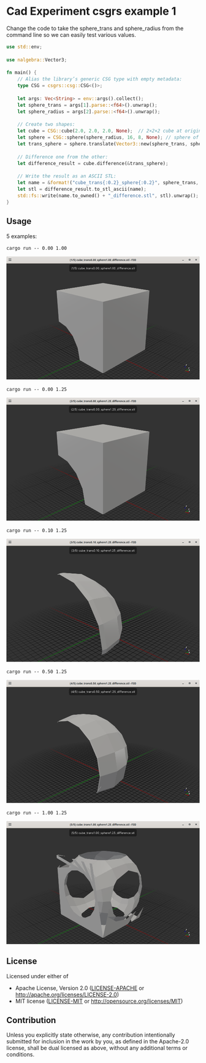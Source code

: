 # Cad Experiment csgrs example 1

Change the code to take the sphere_trans and sphere_radius
from the command line so we can easily test various values.

```rust
use std::env;

use nalgebra::Vector3;

fn main() {
    // Alias the library’s generic CSG type with empty metadata:
    type CSG = csgrs::csg::CSG<()>;

    let args: Vec<String> = env::args().collect();
    let sphere_trans = args[1].parse::<f64>().unwrap();
    let sphere_radius = args[2].parse::<f64>().unwrap();

    // Create two shapes:
    let cube = CSG::cube(2.0, 2.0, 2.0, None);  // 2×2×2 cube at origin, no metadata
    let sphere = CSG::sphere(sphere_radius, 16, 8, None); // sphere of radius=1 at origin, no metadata
    let trans_sphere = sphere.translate(Vector3::new(sphere_trans, sphere_trans, sphere_trans));

    // Difference one from the other:
    let difference_result = cube.difference(&trans_sphere);

    // Write the result as an ASCII STL:
    let name = &format!("cube_trans{:0.2}_sphere{:0.2}", sphere_trans, sphere_radius);
    let stl = difference_result.to_stl_ascii(name);
    std::fs::write(name.to_owned() + "_difference.stl", stl).unwrap();
}
```

## Usage

5 examples:


```
cargo run -- 0.00 1.00
```
![cargo run -- 0.00 1.00](./cube_trans0.00_sphere1.00_difference.stl.png)

```
cargo run -- 0.00 1.25
```
![cargo run -- 0.00 1.25](./cube_trans0.00_sphere1.25_difference.stl.png)

```
cargo run -- 0.10 1.25
```
![cargo run -- 0.10 1.25](./cube_trans0.10_sphere1.25_difference.stl.png)

```
cargo run -- 0.50 1.25
```
![cargo run -- 0.50 1.25](./cube_trans0.50_sphere1.25_difference.stl.png)

```
cargo run -- 1.00 1.25
```
![cargo run -- 1.00 1.25](./cube_trans1.00_sphere1.25_difference.stl.png)
 

## License

Licensed under either of

- Apache License, Version 2.0 ([LICENSE-APACHE](LICENSE-APACHE) or http://apache.org/licenses/LICENSE-2.0)
- MIT license ([LICENSE-MIT](LICENSE-MIT) or http://opensource.org/licenses/MIT)

## Contribution

Unless you explicitly state otherwise, any contribution intentionally submitted
for inclusion in the work by you, as defined in the Apache-2.0 license, shall
be dual licensed as above, without any additional terms or conditions.
